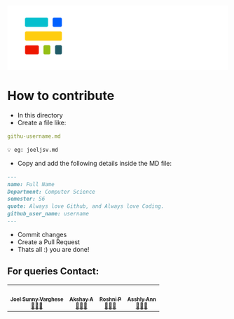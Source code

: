 ![SBCE](https://github.com/Tinkerhub-SBCE/mashithandu/blob/main/SBCE/src/TinkerHub_SBCE.png?raw=true)


# How to contribute

- In this directory
- Create a file like:
```yaml
githu-username.md
```
```markdown
💡 eg: joeljsv.md
```
- Copy and add the following details inside the MD file:

```markdown
---
name: Full Name 
Department: Computer Science
semester: S6
quote: Always love Github, and Always love Coding.
github_user_name: username
---
```
- Commit changes 
- Create a Pull Request 
- Thats all :) you are done!

## For queries Contact:
<table>
  <tr>
    <td align="center"><a href="https://github.com/joeljsv"><img src="https://avatars2.githubusercontent.com/u/50207444?v=4?s=100" width="100px;" alt=""/><br /><sub><b> Joel Sunny Varghese</b></sub></a><br /><a href="https://github.com/joeljsv" title="Code">👨🏼‍💻</a></td>
   <td align="center"><a href="https://github.com/121akshayajay"><img src="https://avatars2.githubusercontent.com/u/59845685?v=4?s=100" width="100px;" alt=""/><br /><sub><b>Akshay A</b></sub></a><br /><a href="https://github.com/121akshayajay" title="Code">👨🏼‍💻</a></td>
     <td align="center"><a href="https://github.com/roshnip"><img src="https://avatars2.githubusercontent.com/u/61553537?v=4?s=100" width="100px;" alt=""/><br /><sub><b>Roshni P</b></sub></a><br /><a href="https://github.com/roshnip" title="Code">👩🏻‍💻</a></td>
    <td align="center"><a href="https://github.com/ashlyann49"><img src="https://avatars2.githubusercontent.com/u/67308034?v=4?s=100" width="100px;" alt=""/><br /><sub><b>Asshly Ann</b></sub></a><br /><a href="https://github.com/ashlyann49" title="Code">👩🏻‍💻</a></td>
  </tr>
</table>

